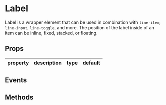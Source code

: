 # Label

Label is a wrapper element that can be used in combination with `line-item`, `line-input`, `line-toggle`, and more. The position of the label inside of an item can be inline, fixed, stacked, or floating.

## Props

| property | description | type | default |
|----------|-------------|------|---------|

## Events

## Methods
